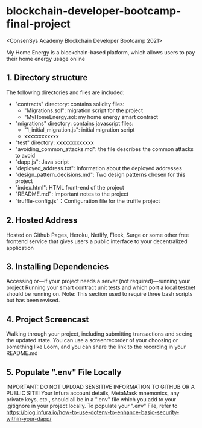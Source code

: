 # blockchain-developer-bootcamp-final-project

<ConsenSys Academy Blockchain Developer Bootcamp 2021>

My Home Energy is a blockchain-based platform, which allows users to pay their home energy usage online 

## 1. Directory structure
The following directories and files are included: 
- "contracts" directory: contains solidity files: 
   - "Migrations.sol": migration script for the project
   - "MyHomeEnergy.sol: my home energy smart contract
- "migrations" directory: contains javascript files: 
   - "1_initial_migration.js": initial migration script
   - xxxxxxxxxxxx
- "test" directory: xxxxxxxxxxxxx
- "avoiding_common_attacks.md": the file describes the common attacks to avoid
- "dapp.js": Java script 
- "deployed_address.txt": Information about the deployed addresses
- "design_pattern_decisions.md": Two design patterns chosen for this project
- "index.html": HTML front-end of the project
- "README.md": Important notes to the project
- “truffle-config.js”：Configuration file for the truffle project
 
## 2. Hosted Address
Hosted on Github Pages, Heroku, Netlify, Fleek, Surge or some other free frontend service that gives users a public interface to your decentralized application

## 3. Installing Dependencies 
Accessing or—if your project needs a server (not required)—running your project
Running your smart contract unit tests and which port a local testnet should be running on.
Note: This section used to require three bash scripts but has been revised.

## 4. Project Screencast
Walking through your project, including submitting transactions and seeing the updated state. You can use a screenrecorder of your choosing or something like Loom, and you can share the link to the recording in your README.md

## 5. Populate ".env" File Locally
IMPORTANT: DO NOT UPLOAD SENSITIVE INFORMATION TO GITHUB OR A PUBLIC SITE! Your Infura account details, MetaMask mnemonics, any private keys, etc., should all be in a ".env" file which you add to your .gitignore in your project locally. 
To populate your ".env" File, refer to https://blog.infura.io/how-to-use-dotenv-to-enhance-basic-security-within-your-dapp/
